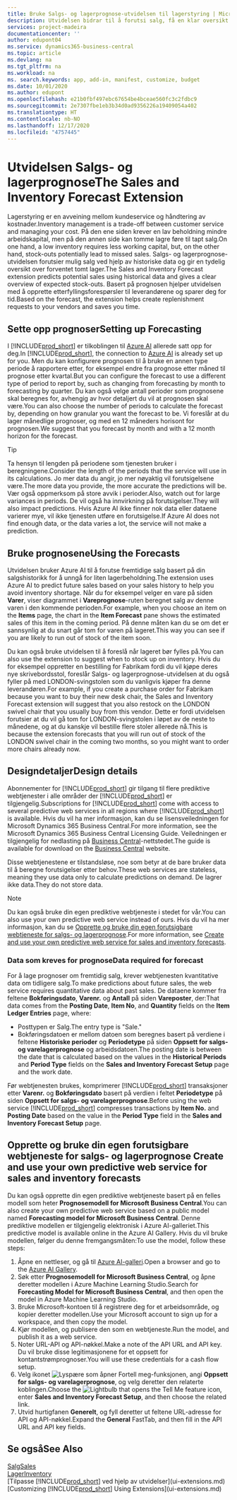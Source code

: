 ```yaml
---
title: Bruke Salgs- og lagerprognose-utvidelsen til lagerstyring | Microsoft-dokumentasjon
description: Utvidelsen bidrar til å forutsi salg, få en klar oversikt over forventet tomt lager, og hjelper deg til og med å opprette etterfyllingsforespørsler til leverandører.
services: project-madeira
documentationcenter: ''
author: edupont04
ms.service: dynamics365-business-central
ms.topic: article
ms.devlang: na
ms.tgt_pltfrm: na
ms.workload: na
ms. search.keywords: app, add-in, manifest, customize, budget
ms.date: 10/01/2020
ms.author: edupont
ms.openlocfilehash: e21b0fbf497ebc67654be4bceae560fc3c2fdbc9
ms.sourcegitcommit: 2e7307fbe1eb3b34d0ad9356226a19409054a402
ms.translationtype: HT
ms.contentlocale: nb-NO
ms.lasthandoff: 12/17/2020
ms.locfileid: "4757445"
---
```

# <a name="the-sales-and-inventory-forecast-extension"></a><span data-ttu-id="27034-103">Utvidelsen Salgs- og lagerprognose</span><span class="sxs-lookup"><span data-stu-id="27034-103">The Sales and Inventory Forecast Extension</span></span>
<span data-ttu-id="27034-104">Lagerstyring er en avveining mellom kundeservice og håndtering av kostnader.</span><span class="sxs-lookup"><span data-stu-id="27034-104">Inventory management is a trade-off between customer service and managing your cost.</span></span> <span data-ttu-id="27034-105">På den ene siden krever en lav beholdning mindre arbeidskapital, men på den annen side kan tomme lagre føre til tapt salg.</span><span class="sxs-lookup"><span data-stu-id="27034-105">On one hand, a low inventory requires less working capital, but, on the other hand, stock-outs potentially lead to missed sales.</span></span> <span data-ttu-id="27034-106">Salgs- og lagerprognose-utvidelsen forutsier mulig salg ved hjelp av historiske data og gir en tydelig oversikt over forventet tomt lager.</span><span class="sxs-lookup"><span data-stu-id="27034-106">The Sales and Inventory Forecast extension predicts potential sales using historical data and gives a clear overview of expected stock-outs.</span></span> <span data-ttu-id="27034-107">Basert på prognosen hjelper utvidelsen med å opprette etterfyllingsforespørsler til leverandørene og sparer deg for tid.</span><span class="sxs-lookup"><span data-stu-id="27034-107">Based on the forecast, the extension helps create replenishment requests to your vendors and saves you time.</span></span>  

## <a name="setting-up-forecasting"></a><span data-ttu-id="27034-108">Sette opp prognoser</span><span class="sxs-lookup"><span data-stu-id="27034-108">Setting up Forecasting</span></span>
<span data-ttu-id="27034-109">I [!INCLUDE[prod_short](includes/prod_short.md)] er tilkoblingen til [Azure AI](https://azure.microsoft.com/overview/ai-platform/) allerede satt opp for deg.</span><span class="sxs-lookup"><span data-stu-id="27034-109">In [!INCLUDE[prod_short](includes/prod_short.md)], the connection to [Azure AI](https://azure.microsoft.com/overview/ai-platform/) is already set up for you.</span></span> <span data-ttu-id="27034-110">Men du kan konfigurere prognosen til å bruke en annen type periode å rapportere etter, for eksempel endre fra prognose etter måned til prognose etter kvartal.</span><span class="sxs-lookup"><span data-stu-id="27034-110">But you can configure the forecast to use a different type of period to report by, such as changing from forecasting by month to forecasting by quarter.</span></span> <span data-ttu-id="27034-111">Du kan også velge antall perioder som prognosene skal beregnes for, avhengig av hvor detaljert du vil at prognosen skal være.</span><span class="sxs-lookup"><span data-stu-id="27034-111">You can also choose the number of periods to calculate the forecast by, depending on how granular you want the forecast to be.</span></span> <span data-ttu-id="27034-112">Vi foreslår at du lager månedlige prognoser, og med en 12 måneders horisont for prognosen.</span><span class="sxs-lookup"><span data-stu-id="27034-112">We suggest that you forecast by month and with a 12 month horizon for the forecast.</span></span> 

> [!TIP]  
>   <span data-ttu-id="27034-113">Ta hensyn til lengden på periodene som tjenesten bruker i beregningene.</span><span class="sxs-lookup"><span data-stu-id="27034-113">Consider the length of the periods that the service will use in its calculations.</span></span> <span data-ttu-id="27034-114">Jo mer data du angir, jo mer nøyaktig vil forutsigelsene være.</span><span class="sxs-lookup"><span data-stu-id="27034-114">The more data you provide, the more accurate the predictions will be.</span></span> <span data-ttu-id="27034-115">Vær også oppmerksom på store avvik i perioder.</span><span class="sxs-lookup"><span data-stu-id="27034-115">Also, watch out for large variances in periods.</span></span> <span data-ttu-id="27034-116">De vil også ha innvirkning på forutsigelser.</span><span class="sxs-lookup"><span data-stu-id="27034-116">They will also impact predictions.</span></span> <span data-ttu-id="27034-117">Hvis Azure AI ikke finner nok data eller dataene varierer mye, vil ikke tjenesten utføre en forutsigelse.</span><span class="sxs-lookup"><span data-stu-id="27034-117">If Azure AI does not find enough data, or the data varies a lot, the service will not make a prediction.</span></span>

## <a name="using-the-forecasts"></a><span data-ttu-id="27034-118">Bruke prognosene</span><span class="sxs-lookup"><span data-stu-id="27034-118">Using the Forecasts</span></span>
<span data-ttu-id="27034-119">Utvidelsen bruker Azure AI til å forutse fremtidige salg basert på din salgshistorikk for å unngå for liten lagerbeholdning.</span><span class="sxs-lookup"><span data-stu-id="27034-119">The extension uses Azure AI to predict future sales based on your sales history to help you avoid inventory shortage.</span></span> <span data-ttu-id="27034-120">Når du for eksempel velger en vare på siden **Varer**, viser diagrammet i **Vareprognose**-ruten beregnet salg av denne varen i den kommende perioden.</span><span class="sxs-lookup"><span data-stu-id="27034-120">For example, when you choose an item on the **Items** page, the chart in the **Item Forecast** pane shows the estimated sales of this item in the coming period.</span></span> <span data-ttu-id="27034-121">På denne måten kan du se om det er sannsynlig at du snart går tom for varen på lageret.</span><span class="sxs-lookup"><span data-stu-id="27034-121">This way you can see if you are likely to run out of stock of the item soon.</span></span>  

<span data-ttu-id="27034-122">Du kan også bruke utvidelsen til å foreslå når lageret bør fylles på.</span><span class="sxs-lookup"><span data-stu-id="27034-122">You can also use the extension to suggest when to stock up on inventory.</span></span> <span data-ttu-id="27034-123">Hvis du for eksempel oppretter en bestilling for Fabrikam fordi du vil kjøpe deres nye skrivebordsstol, foreslår Salgs- og lagerprognose-utvidelsen at du også fyller på med LONDON-svingstolen som du vanligvis kjøper fra denne leverandøren.</span><span class="sxs-lookup"><span data-stu-id="27034-123">For example, if you create a purchase order for Fabrikam because you want to buy their new desk chair, the Sales and Inventory Forecast extension will suggest that you also restock on the LONDON swivel chair that you usually buy from this vendor.</span></span> <span data-ttu-id="27034-124">Dette er fordi utvidelsen forutsier at du vil gå tom for LONDON-svingstolen i løpet av de neste to månedene, og at du kanskje vil bestille flere stoler allerede nå.</span><span class="sxs-lookup"><span data-stu-id="27034-124">This is because the extension forecasts that you will run out of stock of the LONDON swivel chair in the coming two months, so you might want to order more chairs already now.</span></span>  

## <a name="design-details"></a><span data-ttu-id="27034-125">Designdetaljer</span><span class="sxs-lookup"><span data-stu-id="27034-125">Design details</span></span>
<span data-ttu-id="27034-126">Abonnementer for [!INCLUDE[prod_short](includes/prod_short.md)] gir tilgang til flere prediktive webtjenester i alle områder der [!INCLUDE[prod_short](includes/prod_short.md)] er tilgjengelig.</span><span class="sxs-lookup"><span data-stu-id="27034-126">Subscriptions for [!INCLUDE[prod_short](includes/prod_short.md)] come with access to several predictive web services in all regions where [!INCLUDE[prod_short](includes/prod_short.md)] is available.</span></span> <span data-ttu-id="27034-127">Hvis du vil ha mer informasjon, kan du se lisensveiledningen for Microsoft Dynamics 365 Business Central.</span><span class="sxs-lookup"><span data-stu-id="27034-127">For more information, see the Microsoft Dynamics 365 Business Central Licensing Guide.</span></span> <span data-ttu-id="27034-128">Veiledningen er tilgjengelig for nedlasting på [Business Central](https://dynamics.microsoft.com/en-us/business-central/overview/)-nettstedet.</span><span class="sxs-lookup"><span data-stu-id="27034-128">The guide is available for download on the [Business Central](https://dynamics.microsoft.com/en-us/business-central/overview/) website.</span></span> 

<span data-ttu-id="27034-129">Disse webtjenestene er tilstandsløse, noe som betyr at de bare bruker data til å beregne forutsigelser etter behov.</span><span class="sxs-lookup"><span data-stu-id="27034-129">These web services are stateless, meaning they use data only to calculate predictions on demand.</span></span> <span data-ttu-id="27034-130">De lagrer ikke data.</span><span class="sxs-lookup"><span data-stu-id="27034-130">They do not store data.</span></span>

> [!NOTE]  
>   <span data-ttu-id="27034-131">Du kan også bruke din egen prediktive webtjeneste i stedet for vår.</span><span class="sxs-lookup"><span data-stu-id="27034-131">You can also use your own predictive web service instead of ours.</span></span> <span data-ttu-id="27034-132">Hvis du vil ha mer informasjon, kan du se [Opprette og bruke din egen forutsigbare webtjeneste for salgs- og lagerprognose](#AnchorText).</span><span class="sxs-lookup"><span data-stu-id="27034-132">For more information, see [Create and use your own predictive web service for sales and inventory forecasts](#AnchorText).</span></span> 

### <a name="data-required-for-forecast"></a><span data-ttu-id="27034-133">Data som kreves for prognose</span><span class="sxs-lookup"><span data-stu-id="27034-133">Data required for forecast</span></span>
<span data-ttu-id="27034-134">For å lage prognoser om fremtidig salg, krever webtjenesten kvantitative data om tidligere salg.</span><span class="sxs-lookup"><span data-stu-id="27034-134">To make predictions about future sales, the web service requires quantitative data about past sales.</span></span> <span data-ttu-id="27034-135">De dataene kommer fra feltene **Bokføringsdato**, **Varenr.** og **Antall** på siden **Vareposter**, der:</span><span class="sxs-lookup"><span data-stu-id="27034-135">That data comes from the **Posting Date**, **Item No**, and **Quantity** fields on the **Item Ledger Entries** page, where:</span></span>
-    <span data-ttu-id="27034-136">Posttypen er Salg.</span><span class="sxs-lookup"><span data-stu-id="27034-136">The entry type is "Sale."</span></span>
- <span data-ttu-id="27034-137">Bokføringsdatoen er mellom datoen som beregnes basert på verdiene i feltene **Historiske perioder** og **Periodetype** på siden **Oppsett for salgs- og varelagerprognose** og arbeidsdatoen.</span><span class="sxs-lookup"><span data-stu-id="27034-137">The posting date is between the date that is calculated based on the values in the **Historical Periods** and **Period Type** fields on the **Sales and Inventory Forecast Setup** page and the work date.</span></span>

<span data-ttu-id="27034-138">Før webtjenesten brukes, komprimerer [!INCLUDE[prod_short](includes/prod_short.md)] transaksjoner etter **Varenr.** og **Bokføringsdato** basert på verdien i feltet **Periodetype** på siden **Oppsett for salgs- og varelagerprognose**.</span><span class="sxs-lookup"><span data-stu-id="27034-138">Before using the web service [!INCLUDE[prod_short](includes/prod_short.md)] compresses transactions by **Item No.** and **Posting Date** based on the value in the **Period Type** field in the **Sales and Inventory Forecast Setup** page.</span></span>

## <a name="create-and-use-your-own-predictive-web-service-for-sales-and-inventory-forecasts"></a><span data-ttu-id="27034-139"><a name="AnchorText"> </a>Opprette og bruke din egen forutsigbare webtjeneste for salgs- og lagerprognose</span><span class="sxs-lookup"><span data-stu-id="27034-139"><a name="AnchorText"> </a>Create and use your own predictive web service for sales and inventory forecasts</span></span>
<span data-ttu-id="27034-140">Du kan også opprette din egen prediktive webtjeneste basert på en felles modell som heter **Prognosemodell for Microsoft Business Central**.</span><span class="sxs-lookup"><span data-stu-id="27034-140">You can also create your own predictive web service based on a public model named **Forecasting model for Microsoft Business Central**.</span></span> <span data-ttu-id="27034-141">Denne prediktive modellen er tilgjengelig elektronisk i Azure AI-galleriet.</span><span class="sxs-lookup"><span data-stu-id="27034-141">This predictive model is available online in the Azure AI Gallery.</span></span> <span data-ttu-id="27034-142">Hvis du vil bruke modellen, følger du denne fremgangsmåten:</span><span class="sxs-lookup"><span data-stu-id="27034-142">To use the model, follow these steps:</span></span>  

1. <span data-ttu-id="27034-143">Åpne en nettleser, og gå til [Azure AI-galleri](https://go.microsoft.com/fwlink/?linkid=828352).</span><span class="sxs-lookup"><span data-stu-id="27034-143">Open a browser and go to the [Azure AI Gallery](https://go.microsoft.com/fwlink/?linkid=828352).</span></span>  
2. <span data-ttu-id="27034-144">Søk etter **Prognosemodell for Microsoft Business Central**, og åpne deretter modellen i Azure Machine Learning Studio.</span><span class="sxs-lookup"><span data-stu-id="27034-144">Search for **Forecasting Model for Microsoft Business Central**, and then open the model in Azure Machine Learning Studio.</span></span>  
3. <span data-ttu-id="27034-145">Bruke Microsoft-kontoen til å registrere deg for et arbeidsområde, og kopier deretter modellen.</span><span class="sxs-lookup"><span data-stu-id="27034-145">Use your Microsoft account to sign up for a workspace, and then copy the model.</span></span>  
4. <span data-ttu-id="27034-146">Kjør modellen, og publisere den som en webtjeneste.</span><span class="sxs-lookup"><span data-stu-id="27034-146">Run the model, and publish it as a web service.</span></span>  
5. <span data-ttu-id="27034-147">Noter URL-API og API-nøkkel.</span><span class="sxs-lookup"><span data-stu-id="27034-147">Make a note of the API URL and API key.</span></span> <span data-ttu-id="27034-148">Du vil bruke disse legitimasjonene for et oppsett for kontantstrømprognoser.</span><span class="sxs-lookup"><span data-stu-id="27034-148">You will use these credentials for a cash flow setup.</span></span>  
6. <span data-ttu-id="27034-149">Velg ikonet ![Lyspære som åpner Fortell meg-funksjonen](media/ui-search/search_small.png "Fortell hva du vil gjøre"), angi **Oppsett for salgs- og varelagerprognose**, og velg deretter den relaterte koblingen.</span><span class="sxs-lookup"><span data-stu-id="27034-149">Choose the ![Lightbulb that opens the Tell Me feature](media/ui-search/search_small.png "Tell me what you want to do") icon, enter **Sales and Inventory Forecast Setup**, and then choose the related link.</span></span>  
7. <span data-ttu-id="27034-150">Utvid hurtigfanen **Generelt**, og fyll deretter ut feltene URL-adresse for API og API-nøkkel.</span><span class="sxs-lookup"><span data-stu-id="27034-150">Expand the **General** FastTab, and then fill in the API URL and API key fields.</span></span>  


## <a name="see-also"></a><span data-ttu-id="27034-151">Se også</span><span class="sxs-lookup"><span data-stu-id="27034-151">See Also</span></span>
[<span data-ttu-id="27034-152">Salg</span><span class="sxs-lookup"><span data-stu-id="27034-152">Sales</span></span>](sales-manage-sales.md)  
[<span data-ttu-id="27034-153">Lager</span><span class="sxs-lookup"><span data-stu-id="27034-153">Inventory</span></span>](inventory-manage-inventory.md)  
<span data-ttu-id="27034-154">[Tilpasse [!INCLUDE[prod_short](includes/prod_short.md)] ved hjelp av utvidelser](ui-extensions.md)</span><span class="sxs-lookup"><span data-stu-id="27034-154">[Customizing [!INCLUDE[prod_short](includes/prod_short.md)] Using Extensions](ui-extensions.md)</span></span>  
